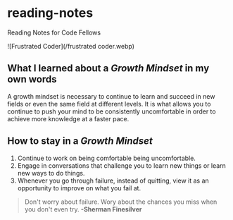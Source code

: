 # reading-notes
Reading Notes for Code Fellows

![Frustrated Coder](/frustrated coder.webp)

## What I learned about a *Growth Mindset* in my own words

A growth mindset is necessary to continue to learn and succeed in new fields or even the same field at different levels. It is what allows you to continue to push your mind to be consistently uncomfortable in order to achieve more knowledge at a faster pace.

## How to stay in a *Growth Mindset*

  1. Continue to work on being comfortable being uncomfortable.
  2. Engage in conversations that challenge you to learn new things or learn new ways to do things.
  3. Whenever you go through failure, instead of quitting, view it as an opportunity to improve on what you fail at.
> Don't worry about failure. Wory about the chances you miss when you don't even try.
  **-Sherman Finesilver**

